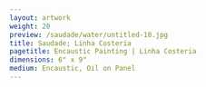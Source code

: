 ```yaml
---
layout: artwork
weight: 20
preview: /saudade/water/untitled-10.jpg
title: Saudade; Linha Costeria
pagetitle: Encaustic Painting | Linha Costeria
dimensions: 6" x 9"
medium: Encaustic, Oil on Panel
---
```

